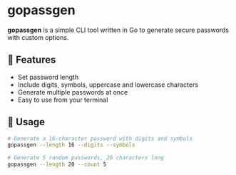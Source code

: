 # gopassgen

**gopassgen** is a simple CLI tool written in Go to generate secure passwords with custom options.

## 🔧 Features

- Set password length
- Include digits, symbols, uppercase and lowercase characters
- Generate multiple passwords at once
- Easy to use from your terminal

## 🚀 Usage

```bash
# Generate a 16-character password with digits and symbols
gopassgen --length 16 --digits --symbols

# Generate 5 random passwords, 20 characters long
gopassgen --length 20 --count 5
